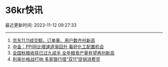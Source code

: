 # 36kr快讯

最近更新时间: 2023-11-12 09:27:33

--- 
1. [京东11.11成交额、订单量、用户数齐创新高](https://www.36kr.com/newsflashes/2514078827892743) 
2. [中金：PPI同比增速逐渐回升 看好化工配置机会](https://www.36kr.com/newsflashes/2514600703479811) 
3. [全国秋粮收获已过九成半 全年粮食产量有望再创新高](https://www.36kr.com/newsflashes/2514602541650179) 
4. [利率价格战打响 多家银行借“双11”促销消费贷](https://www.36kr.com/newsflashes/2514604284710920) 
